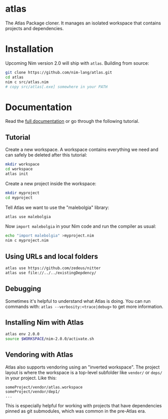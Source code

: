 # atlas
The Atlas Package cloner. It manages an isolated workspace that contains projects and dependencies.

# Installation

Upcoming Nim version 2.0 will ship with `atlas`. Building from source:

```sh
git clone https://github.com/nim-lang/atlas.git
cd atlas
nim c src/atlas.nim
# copy src/atlas[.exe] somewhere in your PATH
```

# Documentation

Read the [full documentation](./doc/atlas.md) or go through the following tutorial.

## Tutorial

Create a new workspace. A workspace contains everything we need and can safely be deleted after
this tutorial:

```sh
mkdir workspace
cd workspace
atlas init
```

Create a new project inside the workspace:

```sh
mkdir myproject
cd myproject
```

Tell Atlas we want to use the "malebolgia" library:

```sh
atlas use malebolgia
```

Now `import malebolgia` in your Nim code and run the compiler as usual:

```sh
echo "import malebolgia" >myproject.nim
nim c myproject.nim
```

## Using URLs and local folders

```sh
atlas use https://github.com/zedeus/nitter
atlas use file://../../existingDepdency/
```

## Debugging

Sometimes it's helpful to understand what Atlas is doing. You can run commands with: `atlas --verbosity:<trace|debug>` to get more information. 

## Installing Nim with Atlas

```sh
atlas env 2.0.0
source $WORKSPACE/nim-2.0.0/activate.sh
```

## Vendoring with Atlas

Atlas also supports vendoring using an "inverted workspace". The project layout is where the workspace is a top-level subfolder like `vendor/` or `deps/` in your project. Like this:

```
someProject/vendor/atlas.workspace
someProject/vendor/dep1/
...
```

This is especially helpful for working with projects that have dependencies pinned as git submodules, which was common in the pre-Atlas era.
